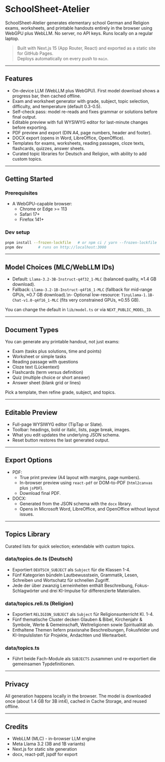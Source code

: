 # SchoolSheet-Atelier

SchoolSheet-Atelier generates elementary school German and Religion exams, worksheets, and printable handouts entirely in the browser using WebGPU plus WebLLM. No server, no API keys. Runs locally on a regular laptop.

> Built with Next.js 15 (App Router, React) and exported as a static site for GitHub Pages.  
> Deploys automatically on every push to `main`.

---

## Features

- On-device LLM (WebLLM plus WebGPU). First model download shows a progress bar, then cached offline.
- Exam and worksheet generator with grade, subject, topic selection, difficulty, and temperature (default 0.3-0.5).
- Self-check pass: model re-reads and fixes grammar or solutions before final output.
- Editable preview with full WYSIWYG editor for last-minute changes before exporting.
- PDF preview and export (DIN A4, page numbers, header and footer).
- DOCX export (opens in Word, LibreOffice, OpenOffice).
- Templates for exams, worksheets, reading passages, cloze texts, flashcards, quizzes, answer sheets.
- Curated topic libraries for Deutsch and Religion, with ability to add custom topics.

---

## Getting Started

### Prerequisites

- A WebGPU-capable browser:
  - Chrome or Edge >= 113
  - Safari 17+
  - Firefox 141+

### Dev setup

```bash
pnpm install --frozen-lockfile   # or npm ci / yarn --frozen-lockfile
pnpm dev       # runs on http://localhost:3000
```

---

## Model Choices (MLC/WebLLM IDs)

- Default: `Llama-3.2-3B-Instruct-q4f32_1-MLC` (balanced quality, ≈1.4 GB download).
- Fallback: `Llama-3.2-1B-Instruct-q4f16_1-MLC` (fallback for mid-range GPUs, ≈0.7 GB download).\n- Optional low-resource: `TinyLlama-1.1B-Chat-v1.0-q4f16_1-MLC` (fits very constrained GPUs, ≈0.55 GB).

You can change the default in `lib/model.ts` or via `NEXT_PUBLIC_MODEL_ID`.

---

## Document Types

You can generate any printable handout, not just exams:

- Exam (tasks plus solutions, time and points)
- Worksheet or simple tasks
- Reading passage with questions
- Cloze text (Lückentext)
- Flashcards (term versus definition)
- Quiz (multiple choice or short answer)
- Answer sheet (blank grid or lines)

Pick a template, then refine grade, subject, and topics.

---

## Editable Preview

- Full-page WYSIWYG editor (TipTap or Slate).
- Toolbar: headings, bold or italic, lists, page break, images.
- What you edit updates the underlying JSON schema.
- Reset button restores the last generated output.

---

## Export Options

- PDF:
  - True print preview (A4 layout with margins, page numbers).
  - In-browser preview using `react-pdf` or DOM-to-PDF (`html2canvas` plus `jsPDF`).
  - Download final PDF.
- DOCX:
  - Generated from the JSON schema with the `docx` library.
  - Opens in Microsoft Word, LibreOffice, and OpenOffice without layout issues.

---

## Topics Library

Curated lists for quick selection; extendable with custom topics.

### data/topics.de.ts (Deutsch)

- Exportiert `DEUTSCH_SUBJECT` als `Subject` für die Klassen 1-4.
- Fünf Kategorien bündeln Lautbewusstsein, Grammatik, Lesen, Schreiben und Wortschatz für schnellen Zugriff.
- Jede der über zwanzig Lerneinheiten enthält Beschreibung, Fokus-Schlagwörter und drei KI-Impulse für differenzierte Materialien.

### data/topics.reli.ts (Religion)

- Exportiert `RELIGION_SUBJECT` als `Subject` für Religionsunterricht Kl. 1-4.
- Fünf thematische Cluster decken Glauben & Bibel, Kirchenjahr & Symbole, Werte & Gemeinschaft, Weltreligionen sowie Spiritualität ab.
- Enthaltene Themen liefern praxisnahe Beschreibungen, Fokusfelder und KI-Impulslisten für Projekte, Andachten und Wertearbeit.

### data/topics.ts

- Führt beide Fach-Module als `SUBJECTS` zusammen und re-exportiert die gemeinsamen Typdefinitionen.

---

## Privacy

All generation happens locally in the browser. The model is downloaded once (about 1.4 GB for 3B int4), cached in Cache Storage, and reused offline.

---

## Credits

- WebLLM (MLC) - in-browser LLM engine
- Meta Llama 3.2 (3B and 1B variants)
- Next.js for static site generation
- docx, react-pdf, jspdf for export

